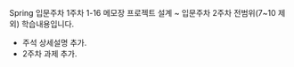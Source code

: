 Spring 입문주차 1주차 1-16 메모장 프로젝트 설계  ~   입문주차 2주차 전범위(7~10 제외) 학습내용입니다. 

  - 주석 상세설명 추가.
  - 2주차 과제 추가.
